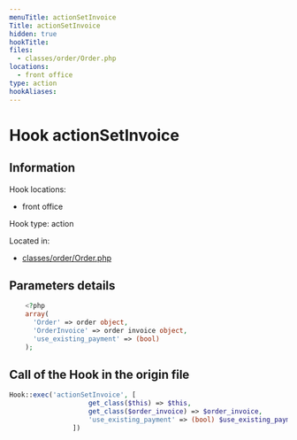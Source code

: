 ```yaml
---
menuTitle: actionSetInvoice
Title: actionSetInvoice
hidden: true
hookTitle: 
files:
  - classes/order/Order.php
locations:
  - front office
type: action
hookAliases:
---
```


# Hook actionSetInvoice

## Information

Hook locations: 
  - front office

Hook type: action

Located in: 
  - [classes/order/Order.php](https://github.com/PrestaShop/PrestaShop/blob/8.0.x/classes/order/Order.php)

## Parameters details

```php
    <?php
    array(
      'Order' => order object,
      'OrderInvoice' => order invoice object,
      'use_existing_payment' => (bool)
    );
```

## Call of the Hook in the origin file

```php
Hook::exec('actionSetInvoice', [
                    get_class($this) => $this,
                    get_class($order_invoice) => $order_invoice,
                    'use_existing_payment' => (bool) $use_existing_payment,
                ])
```
